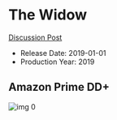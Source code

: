 # The Widow

[Discussion Post](https://www.avsforum.com/threads/bass-eq-for-filtered-movies.2995212/post-58322140)

* Release Date: 2019-01-01
* Production Year: 2019

## Amazon Prime DD+

![img 0](https://i.imgur.com/bTUmK1E.jpg)

